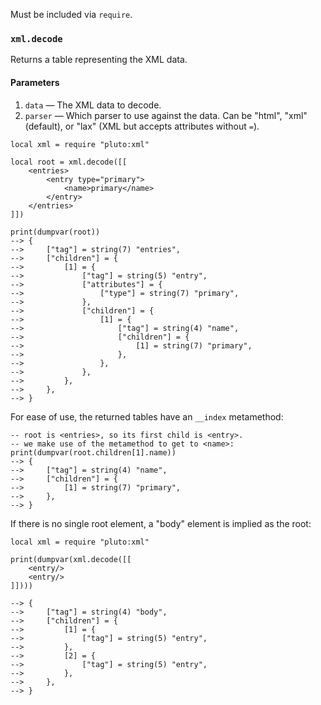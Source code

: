 Must be included via `require`.
### `xml.decode`
Returns a table representing the XML data.
#### Parameters
1. `data` — The XML data to decode.
2. `parser` — Which parser to use against the data. Can be "html", "xml" (default), or "lax" (XML but accepts attributes without `=`).
```pluto
local xml = require "pluto:xml"

local root = xml.decode([[
    <entries>
        <entry type="primary">
            <name>primary</name>
        </entry>
    </entries>
]])

print(dumpvar(root))
--> {
-->     ["tag"] = string(7) "entries",
-->     ["children"] = {
-->         [1] = {
-->             ["tag"] = string(5) "entry",
-->             ["attributes"] = {
-->                 ["type"] = string(7) "primary",
-->             },
-->             ["children"] = {
-->                 [1] = {
-->                     ["tag"] = string(4) "name",
-->                     ["children"] = {
-->                         [1] = string(7) "primary",
-->                     },
-->                 },
-->             },
-->         },
-->     },
--> }
```

For ease of use, the returned tables have an `__index` metamethod:
```pluto
-- root is <entries>, so its first child is <entry>.
-- we make use of the metamethod to get to <name>:
print(dumpvar(root.children[1].name))
--> {
-->     ["tag"] = string(4) "name",
-->     ["children"] = {
-->         [1] = string(7) "primary",
-->     },
--> }
```

If there is no single root element, a "body" element is implied as the root:
```pluto
local xml = require "pluto:xml"

print(dumpvar(xml.decode([[
    <entry/>
    <entry/>
]])))

--> {
-->     ["tag"] = string(4) "body",
-->     ["children"] = {
-->         [1] = {
-->             ["tag"] = string(5) "entry",
-->         },
-->         [2] = {
-->             ["tag"] = string(5) "entry",
-->         },
-->     },
--> }
```
